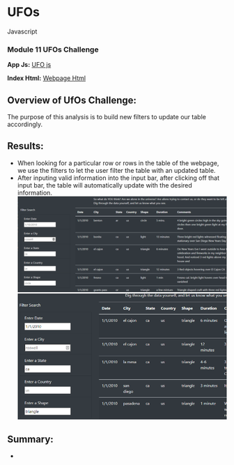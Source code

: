 # UFOs
 Javascript

### Module 11 UFOs Challenge 
**App Js:** [UFO js](static/js/app.js)

**Index Html:** [Webpage Html](index.html)

## Overview of UfOs Challenge:
The purpose of this analysis is to build new filters to update our table accordingly.

## Results:
- When looking for a particular row or rows in the table of the webpage, we use the filters to let the user filter the table with an updated table.
- After inputing valid information into the input bar, after clicking off that input bar, the table will automatically update with the desired information.
![Original Table](static/images/filters_original.PNG)
![Changed Table](static/images/filters_changed.PNG)


## Summary:
- 


 

